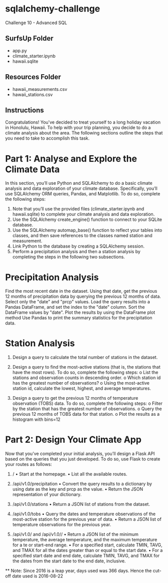 # sqlalchemy-challenge
Challenge 10 - Advanced SQL

## SurfsUp Folder 
- app.py
- climate_starter.ipynb
- hawaii.sqlite

## Resources Folder 
- hawaii_measurements.csv
- hawaii_stations.csv

## Instructions

Congratulations! You've decided to treat yourself to a long holiday vacation in Honolulu, Hawaii. To help with your trip planning, you decide to do a climate analysis about the area. The following sections outline the steps that you need to take to accomplish this task.

# Part 1: Analyse and Explore the Climate Data

In this section, you’ll use Python and SQLAlchemy to do a basic climate analysis and data exploration of your climate database. Specifically, you’ll use SQLAlchemy ORM queries, Pandas, and Matplotlib. To do so, complete the following steps:

1.	Note that you’ll use the provided files (climate_starter.ipynb and hawaii.sqlite) to complete your climate analysis and data exploration.
2.	Use the SQLAlchemy create_engine() function to connect to your SQLite database.
3.	Use the SQLAlchemy automap_base() function to reflect your tables into classes, and then save references to the classes named station and measurement.
4.	Link Python to the database by creating a SQLAlchemy session.
5.	Perform a precipitation analysis and then a station analysis by completing the steps in the following two subsections.

# Precipitation Analysis
Find the most recent date in the dataset.
Using that date, get the previous 12 months of precipitation data by querying the previous 12 months of data.
Select only the "date" and "prcp" values.
Load the query results into a Pandas DataFrame, and set the index to the "date" column.
Sort the DataFrame values by "date".
Plot the results by using the DataFrame plot method
Use Pandas to print the summary statistics for the precipitation data.

# Station Analysis
1. Design a query to calculate the total number of stations in the dataset.
2. Design a query to find the most-active stations (that is, the stations that have the most rows). To do so, complete the following steps:
    o	List the stations and observation counts in descending order.
    o	Which station id has the greatest number of observations?
    o	Using the most-active station id, calculate the lowest, highest, and average temperatures.

3. Design a query to get the previous 12 months of temperature observation (TOBS) data. To do so, complete the following steps:
o	Filter by the station that has the greatest number of observations.
o	Query the previous 12 months of TOBS data for that station.
o	Plot the results as a histogram with bins=12

# Part 2: Design Your Climate App

Now that you’ve completed your initial analysis, you’ll design a Flask API based on the queries that you just developed. To do so, use Flask to create your routes as follows:

1.	/
•	Start at the homepage.
•	List all the available routes.

2.	/api/v1.0/precipitation
•	Convert the query results to a dictionary by using date as the key and prcp as the value.
•	Return the JSON representation of your dictionary.

3.	/api/v1.0/stations
•	Return a JSON list of stations from the dataset.

4.	/api/v1.0/tobs
•	Query the dates and temperature observations of the most-active station for the previous year of data.
•	Return a JSON list of temperature observations for the previous year.

5.	/api/v1.0/<start> and /api/v1.0/<start>/<end>
•	Return a JSON list of the minimum temperature, the average temperature, and the maximum temperature for a te or start-end range.
•	For a specified start, calculate TMIN, TAVG, and TMAX for all the dates greater than or equal to the start date.
•	For a specified start date and end date, calculate TMIN, TAVG, and TMAX for the dates from the start date to the end date, inclusive.


** Note: Since 2016 is a leap year, days used was 366 days. Hence the cut-off date used is 2016-08-22
